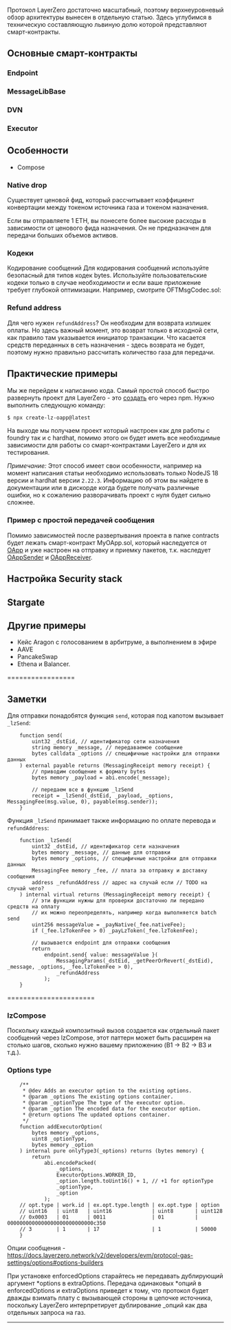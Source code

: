 Протокол LayerZero достаточно масштабный, поэтому верхнеуровневый обзор архитектуры вынесен в отдельную статью. Здесь углубимся в техническую составляющую львиную долю которой представляют смарт-контракты.

## Основные смарт-контракты


### Endpoint

### MessageLibBase

### DVN

### Executor

## Особенности

- Compose

### Native drop

Существует ценовой фид, который рассчитывает коэффициент конвертации между токеном источника газа и токеном назначения.

Если вы отправляете 1 ETH, вы понесете более высокие расходы в зависимости от ценового фида назначения. Он не предназначен для передачи больших объемов активов.

### Кодеки

Кодирование сообщений Для кодирования сообщений используйте безопасный для типов кодек bytes. Используйте пользовательские кодеки только в случае необходимости и если ваше приложение требует глубокой оптимизации. Например, смотрите OFTMsgCodec.sol:

### Refund address

Для чего нужен `refundAddress`? Он необходим для возврата излишек оплаты. Но здесь важный момент, это возврат только в исходной сети, как правило там указывается инициатор транзакции. Что касается средств переданных в сеть назначения - здесь возврата не будет, поэтому нужно правильно рассчитать количество газа для передачи.

## Практические примеры

Мы же перейдем к написанию кода. Самый простой способ быстро развернуть проект для LayerZero - это [создать](https://docs.layerzero.network/v2/developers/evm/create-lz-oapp/start) его через npm. Нужно выполнить следующую команду:

```bash
$ npx create-lz-oapp@latest
```

На выходе мы получаем проект который настроен как для работы с foundry так и с hardhat, помимо этого он будет иметь все необходимые зависимости для работы со смарт-контрактами LayerZero и для их тестирования.

_Примечание:_ Этот способ имеет свои особенности, например на момент написания статьи необходимо использовать только NodeJS 18 версии и hardhat версии `2.22.3`. Информацию об этом вы найдете в документации или в дискорде когда будете получать различные ошибки, но к сожалению разворачивать проект с нуля будет сильно сложнее.

### Пример с простой передачей сообщения

Помимо зависимостей после развертывания проекта в папке contracts будет лежать смарт-контракт MyOApp.sol, который наследуется от [OApp](https://github.com/LayerZero-Labs/LayerZero-v2/blob/7aebbd7c79b2dc818f7bb054aed2405ca076b9d6/packages/layerzero-v2/evm/oapp/contracts/oapp/OApp.sol) и уже настроен на отправку и приемку пакетов, т.к. наследует [OAppSender](https://github.com/LayerZero-Labs/LayerZero-v2/blob/7aebbd7c79b2dc818f7bb054aed2405ca076b9d6/packages/layerzero-v2/evm/oapp/contracts/oapp/OAppSender.sol) и [OAppReceiver](https://github.com/LayerZero-Labs/LayerZero-v2/blob/7aebbd7c79b2dc818f7bb054aed2405ca076b9d6/packages/layerzero-v2/evm/oapp/contracts/oapp/OAppReceiver.sol).

## Настройка Security stack

## Stargate

## Другие примеры

- Кейс Aragon с голосованием в арбитруме, а выполнением в эфире
- AAVE
- PancakeSwap
- Ethena и Balancer.

=================

## Заметки

Для отправки понадобятся функция `send`, которая под капотом вызывает `_lzSend`:

```solidity
    function send(
        uint32 _dstEid, // идентификатор сети назначения
        string memory _message, // передаваемое сообщение
        bytes calldata _options // специфичные настройки для отправки данных
    ) external payable returns (MessagingReceipt memory receipt) {
        // приводим сообщение к формату bytes
        bytes memory _payload = abi.encode(_message);

        // передаем все в функцию _lzSend
        receipt = _lzSend(_dstEid, _payload, _options, MessagingFee(msg.value, 0), payable(msg.sender));
    }
```

Функция `_lzSend` принимает также информацию по оплате перевода и `refundAddress`:

```solidity
    function _lzSend(
        uint32 _dstEid, // идентификатор сети назначения
        bytes memory _message, // данные для отправки
        bytes memory _options, // специфичные настройки для отправки данных
        MessagingFee memory _fee, // плата за отправку и доставку сообщения
        address _refundAddress // адрес на случай если // TODO на случай чего?
    ) internal virtual returns (MessagingReceipt memory receipt) {
        // эти функции нужны для проверки достаточно ли передано средств на оплату
        // их можно переопределять, например когда выполняется batch send
        uint256 messageValue = _payNative(_fee.nativeFee);
        if (_fee.lzTokenFee > 0) _payLzToken(_fee.lzTokenFee);

        // вызывается endpoint для отправки сообщения
        return
            endpoint.send{ value: messageValue }(
                MessagingParams(_dstEid, _getPeerOrRevert(_dstEid), _message, _options, _fee.lzTokenFee > 0),
                _refundAddress
            );
    }
```

======================

### lzCompose

Поскольку каждый композитный вызов создается как отдельный пакет сообщений через lzCompose, этот паттерн может быть расширен на столько шагов, сколько нужно вашему приложению (B1 -> B2 -> B3 и т.д.).

### Options type

```solidity
    /**
     * @dev Adds an executor option to the existing options.
     * @param _options The existing options container.
     * @param _optionType The type of the executor option.
     * @param _option The encoded data for the executor option.
     * @return options The updated options container.
     */
    function addExecutorOption(
        bytes memory _options,
        uint8 _optionType,
        bytes memory _option
    ) internal pure onlyType3(_options) returns (bytes memory) {
        return
            abi.encodePacked(
                _options,
                ExecutorOptions.WORKER_ID,
                _option.length.toUint16() + 1, // +1 for optionType
                _optionType,
                _option
            );
    // opt.type | work.id | ex.opt.type.length | ex.opt.type | option
    // uint16   | uint8   | uint16             | uint8       | uint128
    // 0x0003   | 01      | 0011               | 01          | 0000000000000000000000000000c350
    // 3        | 1       | 17                 | 1           | 50000
    }
```

Опции сообщения - https://docs.layerzero.network/v2/developers/evm/protocol-gas-settings/options#options-builders

При установке enforcedOptions старайтесь не передавать дублирующий аргумент *options в extraOptions. Передача одинаковых *опций в enforcedOptions и extraOptions приведет к тому, что протокол будет дважды взимать плату с вызывающей стороны в цепочке источника, поскольку LayerZero интерпретирует дублирование \_опций как два отдельных запроса на газ.

---
